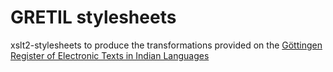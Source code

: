 # GRETIL stylesheets

xslt2-stylesheets to produce the transformations provided on the [Göttingen Register of Electronic Texts in Indian Languages](http://gretil.sub.uni-goettingen.de)
